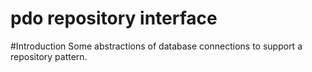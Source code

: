 # pdo repository interface


#Introduction
Some abstractions of database connections to support a repository pattern.



